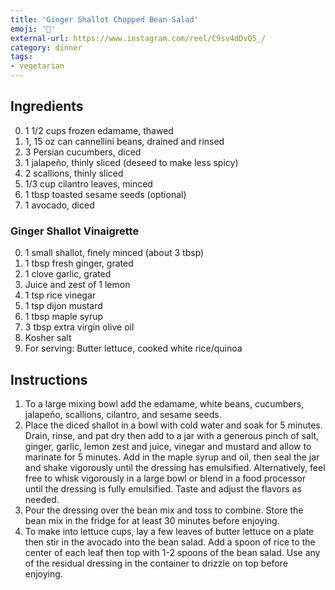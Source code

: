 ```yaml
---
title: 'Ginger Shallot Chopped Bean Salad'
emoji: '🍪'
external-url: https://www.instagram.com/reel/C9sv4dDvQ5_/
category: dinner
tags:
- vegetarian
---
```


## Ingredients

0. 1 1/2 cups frozen edamame, thawed
0. 1, 15 oz can cannellini beans, drained and rinsed
0. 3 Persian cucumbers, diced
0. 1 jalapeño, thinly sliced (deseed to make less spicy)
0. 2 scallions, thinly sliced
0. 1/3 cup cilantro leaves, minced
0. 1 tbsp toasted sesame seeds (optional)
0. 1 avocado, diced

### Ginger Shallot Vinaigrette

0. 1 small shallot, finely minced (about 3 tbsp)
0. 1 tbsp fresh ginger, grated
0. 1 clove garlic, grated
0. Juice and zest of 1 lemon
0. 1 tsp rice vinegar
0. 1 tsp dijon mustard
0. 1 tbsp maple syrup
0. 3 tbsp extra virgin olive oil
0. Kosher salt
0. For serving: Butter lettuce, cooked white rice/quinoa

## Instructions

1. To a large mixing bowl add the edamame, white beans, cucumbers, jalapeño, scallions, cilantro, and sesame seeds.
2. Place the diced shallot in a bowl with cold water and soak for 5 minutes. Drain, rinse, and pat dry then add to a jar with a generous pinch of salt, ginger, garlic, lemon zest and juice, vinegar and mustard and allow to marinate for 5 minutes. Add in the maple syrup and oil, then seal the jar and shake vigorously until the dressing has emulsified. Alternatively, feel free to whisk vigorously in a large bowl or blend in a food processor until the dressing is fully emulsified. Taste and adjust the flavors as needed.
3. Pour the dressing over the bean mix and toss to combine. Store the bean mix in the fridge for at least 30 minutes before enjoying.
4. To make into lettuce cups, lay a few leaves of butter lettuce on a plate then stir in the avocado into the bean salad. Add a spoon of rice to the center of each leaf then top with 1-2 spoons of the bean salad. Use any of the residual dressing in the container to drizzle on top before enjoying.
